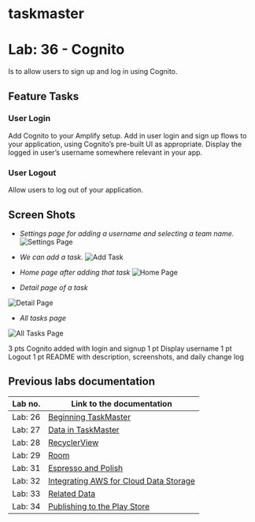 # taskmaster

# Lab: 36 - Cognito

Is to  allow users to sign up and log in using Cognito.

## Feature Tasks

### User Login
Add Cognito to your Amplify setup. Add in user login and sign up flows to your application, using Cognito’s pre-built UI as appropriate. Display the logged in user’s username somewhere relevant in your app.

### User Logout
Allow users to log out of your application.


## Screen Shots

- *Settings page for adding a username and selecting a team name.*
![Settings Page](/screenshots/lab33/settings.jpg)

- *We can add a task.*
![Add Task](/screenshots/lab33/add_a_task.jpg)

- *Home page after adding that task*
![Home Page](/screenshots/lab33/home_page.jpg)

- *Detail page of a task*

![Detail Page](/screenshots/lab32/detail_page.jpg)

- *All tasks page*

![All Tasks Page](/screenshots/lab26/all_tasks.png)




3 pts Cognito added with login and signup
1 pt Display username
1 pt Logout
1 pt README with description, screenshots, and daily change log


## Previous labs documentation

| Lab no.       | Link to the documentation  |         
| ------------|-----------------------------|
|Lab: 26|[Beginning TaskMaster](labs/LAB26.md)|
|Lab: 27|[Data in TaskMaster](labs/LAB27.md)|
|Lab: 28|[RecyclerView](labs/LAB28.md)|
|Lab: 29|[Room](labs/LAB29.md)|
|Lab: 31|[Espresso and Polish](labs/LAB31.md)|
|Lab: 32|[Integrating AWS for Cloud Data Storage](labs/LAB32.md)|
|Lab: 33|[Related Data](labs/LAB33.md)|
|Lab: 34|[Publishing to the Play Store](labs/LAB34.md)|
